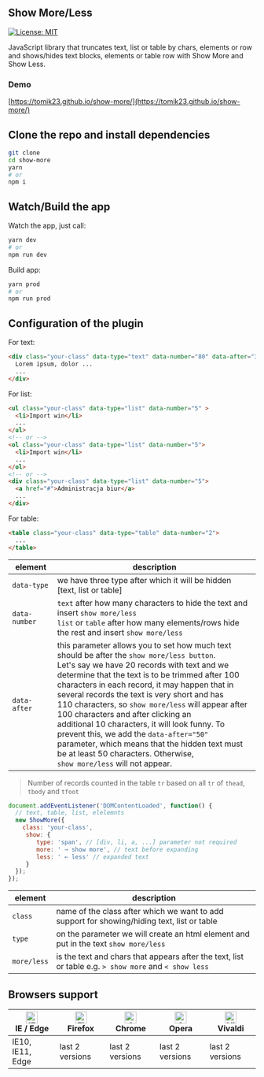 ## Show More/Less

[![License: MIT](https://img.shields.io/badge/License-MIT-blue.svg)](https://opensource.org/licenses/MIT)

JavaScript library that truncates text, list or table by chars, elements or row and shows/hides text blocks, elements or table row with Show More and Show Less.

### Demo

[https://tomik23.github.io/show-more/](https://tomik23.github.io/show-more/)

## Clone the repo and install dependencies
```bash
git clone
cd show-more
yarn
# or
npm i
```
## Watch/Build the app
Watch the app, just call:

```bash
yarn dev
# or
npm run dev
```

Build app:

```bash
yarn prod
# or
npm run prod
```

## Configuration of the plugin

For text:
```html
<div class="your-class" data-type="text" data-number="80" data-after="30">
  Lorem ipsum, dolor ...
  ...
</div>
```

For list:
```html
<ul class="your-class" data-type="list" data-number="5" >
  <li>Import win</li>
  ...
</ul>
<!-- or -->
<ol class="your-class" data-type="list" data-number="5">
  <li>Import win</li>
  ...
</ol>
<!-- or -->
<div class="your-class" data-type="list" data-number="5">
  <a href="#">Administracja biur</a>
  ...
</div>
```

For table:
```html
<table class="your-class" data-type="table" data-number="2">
  ...
</table>
```
| element | description |
|--------------- |-------------|
| `data-type` | we have three type after which it will be hidden [text, list or table] |
| `data-number` | `text` after how many characters to hide the text and insert `show more/less`<br />`list` or `table` after how many elements/rows hide the rest and insert `show more/less` |
| `data-after` | this parameter allows you to set how much text should be after the `show more/less button`.<br />Let's say we have 20 records with text and we determine that the text is to be trimmed after 100<br />characters in each record, it may happen that in several records the text is very short and has<br />110 characters, so `show more/less` will appear after 100 characters and after clicking an<br />additional 10 characters, it will look funny. To prevent this, we add the `data-after="50"`<br />parameter, which means that the hidden text must be at least 50 characters. Otherwise,<br />`show more/less` will not appear. |

> Number of records counted in the table `tr` based on all `tr` of `thead`, `tbody` and `tfoot`

```javascript
document.addEventListener('DOMContentLoaded', function() {
  // text, table, list, elelemnts
  new ShowMore({
    class: 'your-class',
     show: {
        type: 'span', // [div, li, a, ...] parameter not required
        more: ' → show more', // text before expanding 
        less: ' ← less' // expanded text
     }
  });
});
```

| element | description |
|----------|-------------|
| `class` | name of the class after which we want to add support for showing/hiding text, list or table |
| `type` | on the parameter we will create an html element and put in the text `show more/less` |
| `more/less` | is the text and chars that appears after the text, list or table e.g. `> show more` and  `< show less` |


## Browsers support

| [<img src="https://raw.githubusercontent.com/alrra/browser-logos/master/src/edge/edge_48x48.png" alt="IE / Edge" width="24px" height="24px" />](http://godban.github.io/browsers-support-badges/)<br/>IE / Edge | [<img src="https://raw.githubusercontent.com/alrra/browser-logos/master/src/firefox/firefox_48x48.png" alt="Firefox" width="24px" height="24px" />](http://godban.github.io/browsers-support-badges/)<br/>Firefox | [<img src="https://raw.githubusercontent.com/alrra/browser-logos/master/src/chrome/chrome_48x48.png" alt="Chrome" width="24px" height="24px" />](http://godban.github.io/browsers-support-badges/)<br/>Chrome | [<img src="https://raw.githubusercontent.com/alrra/browser-logos/master/src/opera/opera_48x48.png" alt="Opera" width="24px" height="24px" />](http://godban.github.io/browsers-support-badges/)<br/>Opera | [<img src="https://raw.githubusercontent.com/alrra/browser-logos/master/src/vivaldi/vivaldi_48x48.png" alt="Vivaldi" width="24px" height="24px" />](http://godban.github.io/browsers-support-badges/)<br/>Vivaldi |
| --------- | --------- | --------- | --------- | --------- |
| IE10, IE11, Edge| last 2 versions| last 2 versions| last 2 versions| last 2 versions